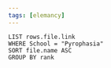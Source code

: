 ```yaml
---
tags: [elemancy]
---
```

```dataview
LIST rows.file.link
WHERE School = "Pyrophasia"
SORT file.name ASC
GROUP BY rank
```